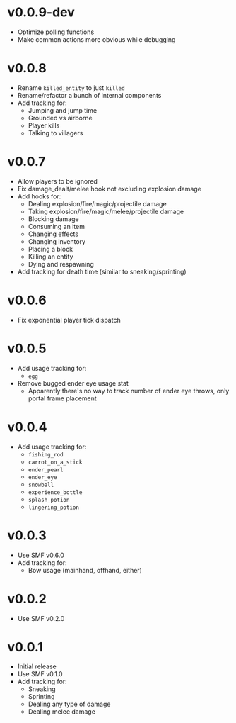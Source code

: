 # v0.0.9-dev
- Optimize polling functions
- Make common actions more obvious while debugging

# v0.0.8
- Rename `killed_entity` to just `killed`
- Rename/refactor a bunch of internal components
- Add tracking for:
  - Jumping and jump time
  - Grounded vs airborne
  - Player kills
  - Talking to villagers

# v0.0.7
- Allow players to be ignored
- Fix damage_dealt/melee hook not excluding explosion damage
- Add hooks for:
  - Dealing explosion/fire/magic/projectile damage
  - Taking explosion/fire/magic/melee/projectile damage
  - Blocking damage
  - Consuming an item
  - Changing effects
  - Changing inventory
  - Placing a block
  - Killing an entity
  - Dying and respawning
- Add tracking for death time (similar to sneaking/sprinting)

# v0.0.6
- Fix exponential player tick dispatch

# v0.0.5
- Add usage tracking for:
    - `egg`
- Remove bugged ender eye usage stat
    - Apparently there's no way to track number of ender eye throws, only portal frame placement

# v0.0.4
- Add usage tracking for:
    - `fishing_rod`
    - `carrot_on_a_stick`
    - `ender_pearl`
    - `ender_eye`
    - `snowball`
    - `experience_bottle`
    - `splash_potion`
    - `lingering_potion`

# v0.0.3
- Use SMF v0.6.0
- Add tracking for:
    - Bow usage (mainhand, offhand, either)

# v0.0.2
- Use SMF v0.2.0

# v0.0.1
- Initial release
- Use SMF v0.1.0
- Add tracking for:
    - Sneaking
    - Sprinting
    - Dealing any type of damage
    - Dealing melee damage
